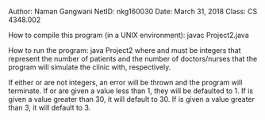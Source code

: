 Author: Naman Gangwani
NetID: nkg160030
Date: March 31, 2018
Class: CS 4348.002

How to compile this program (in a UNIX environment):
	javac Project2.java

How to run the program:
	java Project2 <numPatients> <numDoctors>
where <numPatients> and <numDoctors> must be integers that represent the number of patients and the number of doctors/nurses that the program will simulate the clinic with, respectively.

If either <numPatients> or <numDoctors> are not integers, an error will be thrown and the program will terminate. If <numPatients> or <numDoctors> are given a value less than 1, they will be defaulted to 1. If <numPatients> is given a value greater than 30, it will default to 30. If <numDoctors> is given a value greater than 3, it will default to 3.
